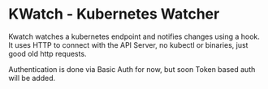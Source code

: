 # KWatch - Kubernetes Watcher


Kwatch watches a kubernetes endpoint and notifies changes using a hook. It uses HTTP to connect with the API Server, no kubectl or binaries, just good old http requests.

Authentication is done via Basic Auth for now, but soon Token based auth will be added.
